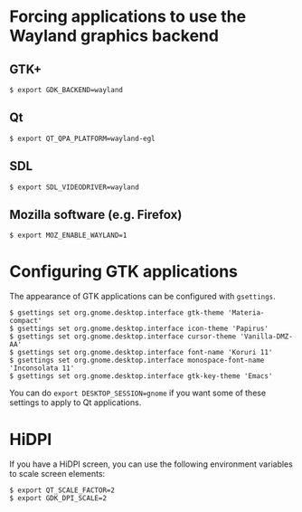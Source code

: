 # Forcing applications to use the Wayland graphics backend

## GTK+

~~~
$ export GDK_BACKEND=wayland
~~~

## Qt

~~~
$ export QT_QPA_PLATFORM=wayland-egl
~~~

## SDL

~~~
$ export SDL_VIDEODRIVER=wayland
~~~

## Mozilla software (e.g. Firefox)

~~~
$ export MOZ_ENABLE_WAYLAND=1
~~~

# Configuring GTK applications

The appearance of GTK applications can be configured with `gsettings`.

~~~
$ gsettings set org.gnome.desktop.interface gtk-theme 'Materia-compact'
$ gsettings set org.gnome.desktop.interface icon-theme 'Papirus'
$ gsettings set org.gnome.desktop.interface cursor-theme 'Vanilla-DMZ-AA'
$ gsettings set org.gnome.desktop.interface font-name 'Koruri 11'
$ gsettings set org.gnome.desktop.interface monospace-font-name 'Inconsolata 11'
$ gsettings set org.gnome.desktop.interface gtk-key-theme 'Emacs'
~~~

You can do `export DESKTOP_SESSION=gnome` if you want some of these settings to apply to Qt
applications.

# HiDPI

If you have a HiDPI screen, you can use the following environment variables to scale screen elements:

~~~
$ export QT_SCALE_FACTOR=2
$ export GDK_DPI_SCALE=2
~~~
